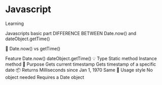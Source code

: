 # Javascript
Learning

Javascripts basic part DIFFERENCE BETWEEN Date.now() and dateObject.getTime()

🔁 Date.now() vs getTime() 

Feature	            Date.now()	                            dateObject.getTime()
💡 Type          	Static method	                            Instance method
🎯 Purpose	      Gets current timestamp	                  Gets timestamp of a specific date
📦 Returns	      Milliseconds since Jan 1, 1970	          Same
🧱 Usage style	  No object needed	Requires                a Date object
